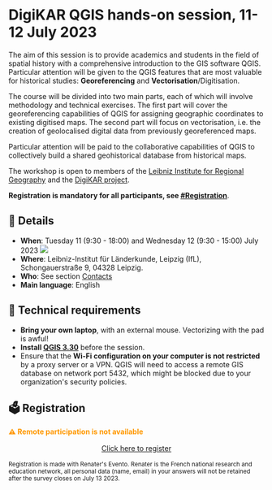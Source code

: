 # DigiKAR QGIS hands-on session, 11-12 July 2023
The aim of this session is to provide academics and students in the field of spatial history with a comprehensive introduction to the GIS software QGIS.
Particular attention will be given to the QGIS features that are most valuable for historical studies: **Georeferencing** and **Vectorisation**/Digitisation.

The course will be divided into two main parts, each of which will involve methodology and technical exercises.
The first part will cover the georeferencing capabilities of QGIS for assigning geographic coordinates to existing digitised maps.
The second part will focus on vectorisation, i.e. the creation of geolocalised digital data from previously georeferenced maps.

Particular attention will be paid to the collaborative capabilities of QGIS to collectively build a shared geohistorical database from historical maps.

The workshop is open to members of the [Leibniz Institute for Regional Geography](https://leibniz-ifl.de) and the [DigiKAR project](https://digikar.eu).

**Registration is mandatory for all participants, see [#Registration](#🗳️-registration)**.


## 📝 Details
- **When**: Tuesday 11 (9:30 - 18:00) and Wednesday 12 (9:30 - 15:00) July 2023  <a target="_blank" href="https://calendar.google.com/calendar/event?action=TEMPLATE&amp;tmeid=MGdrOXE5Z25oaHFvNmVldHAwczBnaGRhaGMgYmVydHJhbmRkdW1lbmlldUBt&amp;tmsrc=bertranddumenieu%40gmail.com"><img border="0" src="https://www.google.com/calendar/images/ext/gc_button1_fr.gif"></a>
- **Where**: Leibniz-Institut für Länderkunde, Leipzig (IfL), Schongauerstraße 9, 04328 Leipzig. 
- **Who**: See section [Contacts](./contact.md)
- **Main language**: English



## 🧰 Technical requirements
- **Bring your own laptop**, with an external mouse. Vectorizing with the pad is awful!
- **Install [QGIS 3.30](https://www.qgis.org/fr/site/forusers/download.html)** before the session.
- Ensure that the **Wi-Fi configuration on your computer is not restricted** by a proxy server or a VPN. QGIS will need to access a remote GIS database on network port 5432, which might be blocked due to your organization's security policies.


## 🗳️ Registration
**<span style="color:#ff9800">⚠️ Remote participation is not available</span>**

<center style="margin: 1rem">
<a class="button-38" href="https://evento.renater.fr/survey/registration-to-the-digikar-hands-on-session-for-qgis-2drijkgp">Click here to register</a>
 </center>

<small>Registration is made with Renater's Evento. Renater is the French national research and education network, all personal data (name, email) in your answers will not be retained after the survey closes on July 13 2023.</small>
